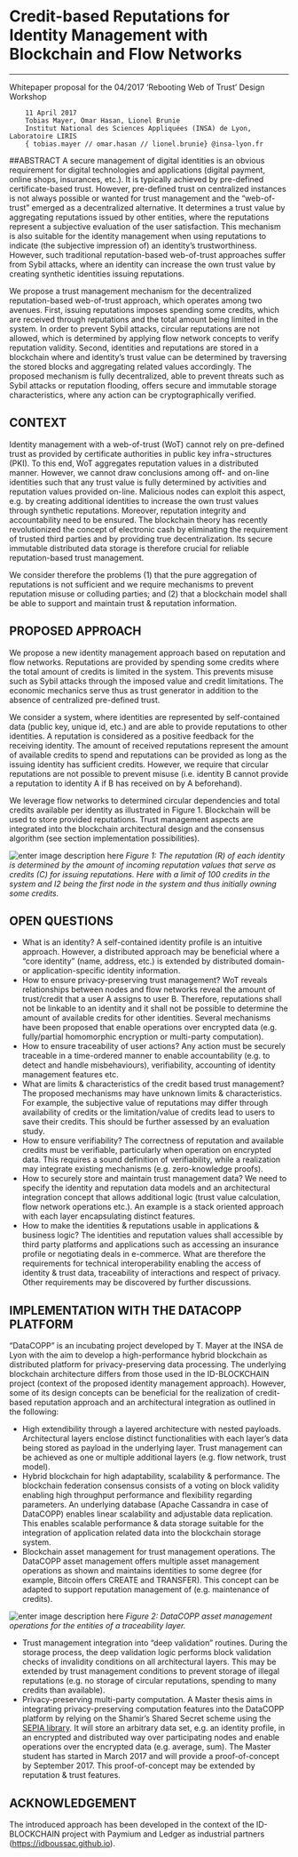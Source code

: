 # Credit-based Reputations for Identity Management with Blockchain and Flow Networks

*****

Whitepaper proposal for the 04/2017 ‘Rebooting Web of Trust’ Design Workshop

		11 April 2017
		Tobias Mayer, Omar Hasan, Lionel Brunie
		Institut National des Sciences Appliquées (INSA) de Lyon, Laboratoire LIRIS
		{ tobias.mayer // omar.hasan // lionel.brunie} @insa-lyon.fr

##ABSTRACT 
A secure management of digital identities is an obvious requirement for digital technologies and applications (digital payment, online shops, insurances, etc.). It is typically achieved by pre-defined certificate-based trust. However, pre-defined trust on centralized instances is not always possible or wanted for trust management and the “web-of-trust” emerged as a decentralized alternative. It determines a trust value by aggregating reputations issued by other entities, where the reputations represent a subjective evaluation of the user satisfaction. This mechanism is also suitable for the identity management when using reputations to indicate (the subjective impression of) an identity’s trustworthiness. However, such traditional reputation-based web-of-trust approaches suffer from Sybil attacks, where an identity can increase the own trust value by creating synthetic identities issuing reputations.

We propose a trust management mechanism for the decentralized reputation-based web-of-trust approach, which operates among two avenues. First, issuing reputations imposes spending some credits, which are received through reputations and the total amount being limited in the system. In order to prevent Sybil attacks, circular reputations are not allowed, which is determined by applying flow network concepts to verify reputation validity. Second, identities and reputations are stored in a blockchain where and identity’s trust value can be determined by traversing the stored blocks and aggregating related values accordingly. The proposed mechanism is fully decentralized, able to prevent threats such as Sybil attacks or reputation flooding, offers secure and immutable storage characteristics, where any action can be cryptographically verified.

## CONTEXT  
Identity management with a web-of-trust (WoT) cannot rely on pre-defined trust as provided by certificate authorities in public key infra¬structures (PKI). To this end, WoT aggregates reputation values in a distributed manner. However, we cannot draw conclusions among off- and on-line identities such that any trust value is fully determined by activities and reputation values provided on-line. Malicious nodes can exploit this aspect, e.g. by creating additional identities to increase the own trust values through synthetic reputations. Moreover, reputation integrity and accountability need to be ensured. The blockchain theory has recently revolutionized the concept of electronic cash by eliminating the requirement of trusted third parties and by providing true decentralization. Its secure immutable distributed data storage is therefore crucial for reliable reputation-based trust management.

We consider therefore the problems (1) that the pure aggregation of reputations is not sufficient and we require mechanisms to prevent reputation misuse or colluding parties; and (2) that a blockchain model shall be able to support and maintain trust & reputation information.
## PROPOSED APPROACH 
We propose a new identity management approach based on reputation and flow networks. Reputations are provided by spending some credits where the total amount of credits is limited in the system. This prevents misuse such as Sybil attacks through the imposed value and credit limitations. The economic mechanics serve thus as trust generator in addition to the absence of centralized pre-defined trust.

We consider a system, where identities are represented by self-contained data (public key, unique id, etc.) and are able to provide reputations to other identities. A reputation is considered as a positive feedback for the receiving identity. The amount of received reputations represent the amount of available credits to spend and reputations can be provided as long as the issuing identity has sufficient credits. However, we require that circular reputations are not possible to prevent misuse (i.e. identity B cannot provide a reputation to identity A if B has received on by A beforehand). 

We leverage flow networks to determined circular dependencies and total credits available per identity as illustrated in Figure 1. Blockchain will be used to store provided reputations. Trust management aspects are integrated into the blockchain architectural design and the consensus algorithm (see section implementation possibilities).

![enter image description here](https://github.com/WebOfTrustInfo/rebooting-the-web-of-trust-spring2017/blob/master/supporting-files/fig1b-tobias.png?raw=true)
_Figure 1: The reputation (R) of each identity is determined by the amount of incoming reputation values that serve as credits (C) for issuing reputations. Here with a limit of 100 credits in the system and I2 being the first node in the system and thus initially owning some credits._
## OPEN QUESTIONS
* What is an identity? A self-contained identity profile is an intuitive approach. However, a distributed approach may be beneficial where a “core identity” (name, address, etc.) is extended by distributed domain- or application-specific identity information.
* How to ensure privacy-preserving trust management? WoT reveals relationships between nodes and flow networks reveal the amount of trust/credit that a user A assigns to user B. Therefore, reputations shall not be linkable to an identity and it shall not be possible to determine the amount of available credits for other identities. Several mechanisms have been proposed that enable operations over encrypted data (e.g. fully/partial homomorphic encryption or multi-party computation).
* How to ensure traceability of user actions? Any action must be securely traceable in a time-ordered manner to enable accountability (e.g. to detect and handle misbehaviours), verifiability, accounting of identity management features etc.
* What are limits & characteristics of the credit based trust management? The proposed mechanisms may have unknown limits & characteristics. For example, the subjective value of reputations may differ through availability of credits or the limitation/value of credits lead to users to save their credits. This should be further assessed by an evaluation study.
* How to ensure verifiability? The correctness of reputation and available credits must be verifiable, particularly when operation on encrypted data. This requires a sound definition of verifiability, while a realization may integrate existing mechanisms (e.g. zero-knowledge proofs).
* How to securely store and maintain trust management data? We need to specify the identity and reputation data models and an architectural integration concept that allows additional logic (trust value calculation, flow network operations etc.). An example is a stack oriented approach with each layer encapsulating distinct features.
* How to make the identities & reputations usable in applications & business logic? The identities and reputation values shall accessible by third party platforms and applications such as accessing an insurance profile or negotiating deals in e-commerce. What are therefore the requirements for technical interoperability enabling the access of identity & trust data, traceability of interactions and respect of privacy. Other requirements may be discovered by further discussions.
## IMPLEMENTATION WITH THE DATACOPP PLATFORM
“DataCOPP” is an incubating project developed by T. Mayer at the INSA de Lyon with the aim to develop a high-performance hybrid blockchain as distributed platform for privacy-preserving data processing. The underlying blockchain architecture differs from those used in the ID-BLOCKCHAIN project (context of the proposed identity management approach). However, some of its design concepts can be beneficial for the realization of credit-based reputation approach and an architectural integration as outlined in the following:

* High extendibility through a layered architecture with nested payloads. Architectural layers enclose distinct functionalities with each layer’s data being stored as payload in the underlying layer. Trust management can be achieved as one or multiple additional layers (e.g. flow network, trust model).
* Hybrid blockchain for high adaptability, scalability & performance. The blockchain federation consensus consists of a voting on block validity enabling high throughput performance and flexibility regarding parameters. An underlying database (Apache Cassandra in case of DataCOPP) enables linear scalability and adjustable data replication. This enables scalable performance & data storage suitable for the integration of application related data into the blockchain storage system.
* Blockchain asset management for trust management operations. The DataCOPP asset management offers multiple asset management operations as shown and maintains identities to some degree (for example, Bitcoin offers CREATE and TRANSFER). This concept can be adapted to support reputation management of (e.g. maintenance of credits).

![enter image description here](https://github.com/WebOfTrustInfo/rebooting-the-web-of-trust-spring2017/blob/master/supporting-files/fig2b-tobias.png?raw=true)
_Figure 2: DataCOPP asset management operations for the entities of a traceability layer._

* Trust management integration into “deep validation” routines. During the storage process, the deep validation logic performs block validation checks of invalidity conditions on all architectural layers. This may be extended by trust management conditions to prevent storage of illegal reputations (e.g. no storage of circular reputations, spending to many credits than available).
* Privacy-preserving multi-party computation. A Master thesis aims in integrating privacy-preserving computation features into the DataCOPP platform by relying on the Shamir’s Shared Secret scheme using the [SEPIA library](http://sepia.ee.ethz.ch). It will store an arbitrary data set, e.g. an identity profile, in an encrypted and distributed way over participating nodes and enable operations over the encrypted data (e.g. average, sum). The Master student has started in March 2017 and will provide a proof-of-concept by September 2017. This proof-of-concept may be extended by reputation & trust features.

## ACKNOWLEDGEMENT
The introduced approach has been developed in the context of the ID-BLOCKCHAIN project with Paymium and Ledger as industrial partners (https://idboussac.github.io). 
